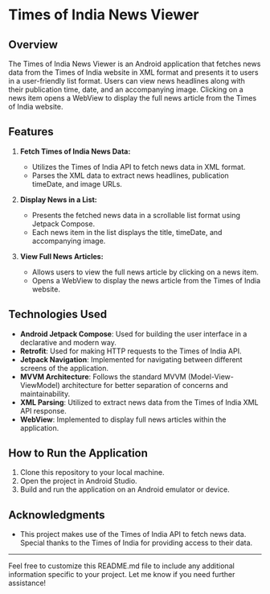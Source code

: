 # Times of India News Viewer

## Overview

The Times of India News Viewer is an Android application that fetches news data from the Times of India website in XML format and presents it to users in a user-friendly list format. Users can view news headlines along with their publication time, date, and an accompanying image. Clicking on a news item opens a WebView to display the full news article from the Times of India website.

## Features

1. **Fetch Times of India News Data:**
   - Utilizes the Times of India API to fetch news data in XML format.
   - Parses the XML data to extract news headlines, publication timeDate, and image URLs.

2. **Display News in a List:**
   - Presents the fetched news data in a scrollable list format using Jetpack Compose.
   - Each news item in the list displays the title, timeDate, and accompanying image.

3. **View Full News Articles:**
   - Allows users to view the full news article by clicking on a news item.
   - Opens a WebView to display the news article from the Times of India website.

## Technologies Used

- **Android Jetpack Compose**: Used for building the user interface in a declarative and modern way.
- **Retrofit**: Used for making HTTP requests to the Times of India API.
- **Jetpack Navigation**: Implemented for navigating between different screens of the application.
- **MVVM Architecture**: Follows the standard MVVM (Model-View-ViewModel) architecture for better separation of concerns and maintainability.
- **XML Parsing**: Utilized to extract news data from the Times of India XML API response.
- **WebView**: Implemented to display full news articles within the application.


## How to Run the Application

1. Clone this repository to your local machine.
2. Open the project in Android Studio.
3. Build and run the application on an Android emulator or device.

## Acknowledgments

- This project makes use of the Times of India API to fetch news data. Special thanks to the Times of India for providing access to their data.

---

Feel free to customize this README.md file to include any additional information specific to your project. Let me know if you need further assistance!
